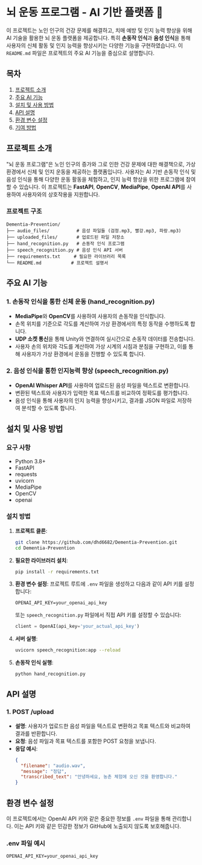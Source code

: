 # 뇌 운동 프로그램 - AI 기반 플랫폼 🧠

이 프로젝트는 노인 인구의 건강 문제를 해결하고, 치매 예방 및 인지 능력 향상을 위해 AI 기술을 활용한 뇌 운동 플랫폼을 제공합니다. 특히 **손동작 인식**과 **음성 인식**을 통해 사용자의 신체 활동 및 인지 능력을 향상시키는 다양한 기능을 구현하였습니다. 이 `README.md` 파일은 프로젝트의 주요 AI 기능을 중심으로 설명합니다.

## 목차

1. [프로젝트 소개](#프로젝트-소개)
2. [주요 AI 기능](#주요-ai-기능)
3. [설치 및 사용 방법](#설치-및-사용-방법)
4. [API 설명](#api-설명)
5. [환경 변수 설정](#환경-변수-설정)
6. [기여 방법](#기여-방법)


## 프로젝트 소개

"뇌 운동 프로그램"은 노인 인구의 증가와 그로 인한 건강 문제에 대한 해결책으로, 가상 환경에서 신체 및 인지 운동을 제공하는 플랫폼입니다. 사용자는 AI 기반 손동작 인식 및 음성 인식을 통해 다양한 운동 활동을 체험하고, 인지 능력 향상을 위한 프로그램에 참여할 수 있습니다. 이 프로젝트는 **FastAPI**, **OpenCV**, **MediaPipe**, **OpenAI API**를 사용하여 사용자와의 상호작용을 지원합니다.

### 프로젝트 구조
```
Dementia-Prevention/
├── audio_files/          # 음성 파일들 (검정.mp3, 빨강.mp3, 파랑.mp3)
├── uploaded_files/       # 업로드된 파일 저장소
├── hand_recognition.py   # 손동작 인식 프로그램
├── speech_recognition.py # 음성 인식 API 서버
├── requirements.txt     # 필요한 라이브러리 목록
└── README.md           # 프로젝트 설명서
```

## 주요 AI 기능

### 1. 손동작 인식을 통한 신체 운동 (hand_recognition.py)

- **MediaPipe**와 **OpenCV**를 사용하여 사용자의 손동작을 인식합니다.
- 손목 위치를 기준으로 각도를 계산하여 가상 환경에서의 특정 동작을 수행하도록 합니다.
- **UDP 소켓 통신**을 통해 Unity와 연결하여 실시간으로 손동작 데이터를 전송합니다.
- 사용자 손의 위치와 각도를 계산하여 가상 시계의 시침과 분침을 구현하고, 이를 통해 사용자가 가상 환경에서 운동을 진행할 수 있도록 합니다.

### 2. 음성 인식을 통한 인지능력 향상 (speech_recognition.py)

- **OpenAI Whisper API**를 사용하여 업로드된 음성 파일을 텍스트로 변환합니다.
- 변환된 텍스트와 사용자가 입력한 목표 텍스트를 비교하여 정확도를 평가합니다.
- 음성 인식을 통해 사용자의 인지 능력을 향상시키고, 결과를 JSON 파일로 저장하여 분석할 수 있도록 합니다.

## 설치 및 사용 방법

### 요구 사항

- Python 3.8+
- FastAPI
- requests
- uvicorn
- MediaPipe
- OpenCV
- openai

### 설치 방법

1. **프로젝트 클론**:

   ```bash
   git clone https://github.com/dhd6682/Dementia-Prevention.git
   cd Dementia-Prevention
   ```

2. **필요한 라이브러리 설치**:

   ```bash
   pip install -r requirements.txt
   ```

3. **환경 변수 설정**: 프로젝트 루트에 `.env` 파일을 생성하고 다음과 같이 API 키를 설정합니다:

   ```
   OPENAI_API_KEY=your_openai_api_key
   ```

   또는 `speech_recognition.py` 파일에서 직접 API 키를 설정할 수 있습니다:
   ```python
   client = OpenAI(api_key='your_actual_api_key')
   ```

4. **서버 실행**:

   ```bash
   uvicorn speech_recognition:app --reload
   ```

5. **손동작 인식 실행**:

   ```bash
   python hand_recognition.py
   ```

## API 설명

### 1. POST /upload

- **설명**: 사용자가 업로드한 음성 파일을 텍스트로 변환하고 목표 텍스트와 비교하여 결과를 반환합니다.
- **요청**: 음성 파일과 목표 텍스트를 포함한 POST 요청을 보냅니다.
- **응답 예시**:
  ```json
  {
    "filename": "audio.wav",
    "message": "정답",
    "transcribed_text": "안녕하세요, 농촌 체험에 오신 것을 환영합니다."
  }
  ```

## 환경 변수 설정

이 프로젝트에서는 OpenAI API 키와 같은 중요한 정보를 `.env` 파일을 통해 관리합니다. 이는 API 키와 같은 민감한 정보가 GitHub에 노출되지 않도록 보호해줍니다.

### .env 파일 예시

```
OPENAI_API_KEY=your_openai_api_key
```





